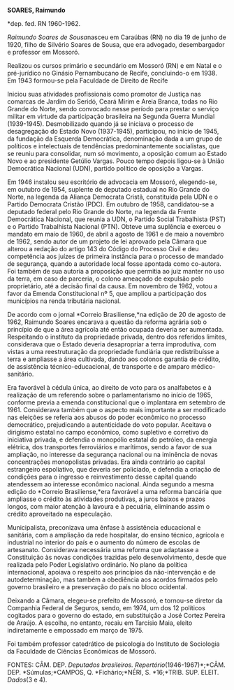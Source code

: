 **SOARES, Raimundo**

\*dep. fed. RN 1960-1962.

*Raimundo Soares de Sousa*nasceu em Caraúbas (RN) no dia 19 de junho de
1920, filho de Silvério Soares de Sousa, que era advogado, desembargador
e professor em Mossoró.

Realizou os cursos primário e secundário em Mossoró (RN) e em Natal e o
pré-jurídico no Ginásio Pernambucano de Recife, concluindo-o em 1938. Em
1943 formou-se pela Faculdade de Direito de Recife

Iniciou suas atividades profissionais como promotor de Justiça nas
comarcas de Jardim do Seridó, Ceará Mirim e Areia Branca, todas no Rio
Grande do Norte, sendo convocado nesse período para prestar o serviço
militar em virtude da participação brasileira na Segunda Guerra Mundial
(1939-1945). Desmobilizado quando já se iniciava o processo de
desagregação do Estado Novo (1937-1945), participou, no início de 1945,
da fundação da Esquerda Democrática, denominação dada a um grupo de
políticos e intelectuais de tendências predominantemente socialistas,
que se reuniu para consolidar, num só movimento, a oposição comum ao
Estado Novo e ao presidente Getúlio Vargas. Pouco tempo depois ligou-se
à União Democrática Nacional (UDN), partido político de oposição a
Vargas.

Em 1946 instalou seu escritório de advocacia em Mossoró, elegendo-se, em
outubro de 1954, suplente de deputado estadual no Rio Grande do Norte,
na legenda da Aliança Democrata Cristã, constituída pela UDN e o Partido
Democrata Cristão (PDC). Em outubro de 1958, candidatou-se a deputado
federal pelo Rio Grande do Norte, na legenda da Frente Democrática
Nacional, que reunia a UDN, o Partido Social Trabalhista (PST) e o
Partido Trabalhista Nacional (PTN). Obteve uma suplência e exerceu o
mandato em maio de 1960, de abril a agosto de 1961 e de maio a novembro
de 1962, sendo autor de um projeto de lei aprovado pela Câmara que
alterou a redação do artigo 143 do Código do Processo Civil e deu
competência aos juízes de primeira instância para o processo de mandado
de segurança, quando a autoridade local fosse apontada como co-autora.
Foi também de sua autoria a proposição que permitia ao juiz manter no
uso da terra, em caso de parceria, o colono ameaçado de expulsão pelo
proprietário, até a decisão final da causa. Em novembro de 1962, votou a
favor da Emenda Constitucional nº 5, que ampliou a participação dos
municípios na renda tributária nacional.

De acordo com o jornal *Correio Brasiliense,*na edição de 20 de agosto
de 1962, Raimundo Soares encarava a questão da reforma agrária sob o
princípio de que a área agrícola até então ocupada deveria ser
aumentada. Respeitando o instituto da propriedade privada, dentro dos
referidos limites, considerava que o Estado deveria desapropriar a terra
improdutiva, com vistas a uma reestruturação da propriedade fundiária
que redistribuísse a terra e ampliasse a área cultivada, dando aos
colonos garantia de crédito, de assistência técnico-educacional, de
transporte e de amparo médico-sanitário.

Era favorável à cédula única, ao direito de voto para os analfabetos e à
realização de um referendo sobre o parlamentarismo no início de 1965,
conforme previa a emenda constitucional que o implantara em setembro de
1961. Considerava também que o aspecto mais importante a ser modificado
nas eleições se referia aos abusos do poder econômico no processo
democrático, prejudicando a autenticidade do voto popular. Aceitava o
dirigismo estatal no campo econômico, como supletivo e corretivo da
iniciativa privada, e defendia o monopólio estatal do petróleo, da
energia elétrica, dos transportes ferroviários e marítimos, sendo a
favor de sua ampliação, no interesse da segurança nacional ou na
iminência de novas concentrações monopolistas privadas. Era ainda
contrário ao capital estrangeiro espoliativo, que deveria ser policiado,
e defendia a criação de condições para o ingresso e reinvestimento desse
capital quando atendessem ao interesse econômico nacional. Ainda segundo
a mesma edição do *Correio Brasiliense,*era favorável a uma reforma
bancária que ampliasse o crédito às atividades produtivas, a juros
baixos e prazos longos, com maior atenção à lavoura e à pecuária,
eliminando assim o crédito aproveitado na especulação.

Municipalista, preconizava uma ênfase à assistência educacional e
sanitária, com a ampliação da rede hospitalar, do ensino técnico,
agrícola e industrial no interior do país e o aumento do número de
escolas de artesanato. Considerava necessária uma reforma que adaptasse
a Constituição às novas condições trazidas pelo desenvolvimento, desde
que realizada pelo Poder Legislativo ordinário. No plano da política
internacional, apoiava o respeito aos princípios da não-intervenção e de
autodeterminação, mas também a obediência aos acordos firmados pelo
governo brasileiro e a preservação do país no bloco ocidental.

Deixando a Câmara, elegeu-se prefeito de Mossoró, e tornou-se diretor da
Companhia Federal de Seguros, sendo, em 1974, um dos 12 políticos
cogitados para o governo do estado, em substituição a José Cortez
Pereira de Araújo. A escolha, no entanto, recaiu em Tarcísio Maia,
eleito indiretamente e empossado em março de 1975.

Foi também professor catedrático de psicologia do Instituto de
Sociologia da Faculdade de Ciências Econômicas de Mossoró.

FONTES: CÂM. DEP. *Deputados brasileiros. Repertório*(1946-1967)*;*CÂM.
DEP. *Súmulas;*CAMPOS, Q. *Fichário;*NÉRI, S. *16;*TRIB. SUP. ELEIT.
*Dados*(3 e 4).

 

